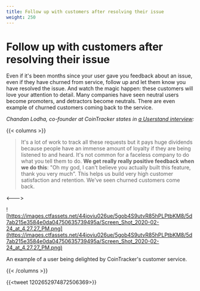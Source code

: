 ```yaml
---
title: Follow up with customers after resolving their issue
weight: 250
---
```


# Follow up with customers after resolving their issue

Even if it's been months since your user gave you feedback about an issue, even if they have churned from service, follow up and let them know you have resolved the issue. And watch the magic happen: these customers will love your attention to detail. Many companies have seen neutral users become promoters, and detractors become neutrals. There are even example of churned customers coming back to the service.

_Chandan Lodha, co-founder at CoinTracker states in [a Userstand interview](https://www.heraldhq.com/userstand/tracking-every-customer-request-has-cointracker-tracking-usd1b-in-assets):_

{{< columns >}}

> It's a lot of work to track all these requests but it pays huge dividends because people have an immense amount of loyalty if they are being listened to and heard. It's not common for a faceless company to do what you tell them to do. **We get really really positive feedback when we do this**: "Oh my god, I can't believe you actually built this feature, thank you very much". This helps us build very high customer satisfaction and retention. We've seen churned customers come back.

<--->

![https://images.ctfassets.net/44joviu026ue/5gob4S9utvR85hPLPtbKM8/5d7ab215e3584e0da04750635739495a/Screen_Shot_2020-02-24_at_4.27.27_PM.png](https://images.ctfassets.net/44joviu026ue/5gob4S9utvR85hPLPtbKM8/5d7ab215e3584e0da04750635739495a/Screen_Shot_2020-02-24_at_4.27.27_PM.png)

An example of a user being delighted by CoinTracker's customer service.

{{< /columns >}}

{{<tweet 1202652974872506369>}}
